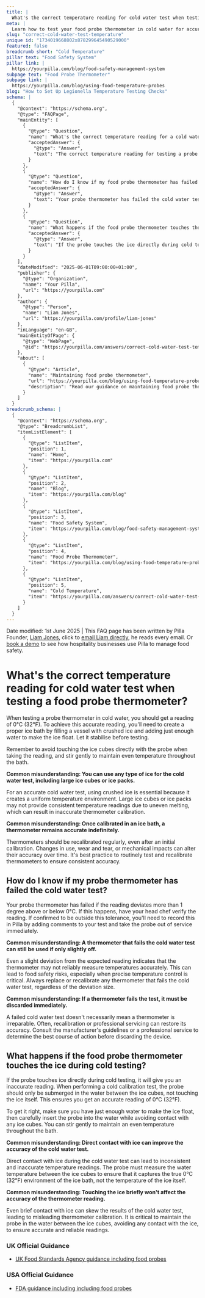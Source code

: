 ```yaml
---
title: |
  What's the correct temperature reading for cold water test when testing a food probe thermometer?
meta: |
  Learn how to test your food probe thermometer in cold water for accuracy. Discover what a failed test means and how to record it in Pilla.
slug: "correct-cold-water-test-temperature"
unique id: "1734019668802x878299645490529000"
featured: false
breadcrumb short: "Cold Temperature"
pillar text: "Food Safety System"
pillar link: |
  https://yourpilla.com/blog/food-safety-management-system
subpage text: "Food Probe Thermometer"
subpage link: |
  https://yourpilla.com/blog/using-food-temperature-probes
blog: "How to Set Up Legionella Temperature Testing Checks"
schema: |
  {
    "@context": "https://schema.org",
    "@type": "FAQPage",
    "mainEntity": [
      {
        "@type": "Question",
        "name": "What's the correct temperature reading for a cold water test when testing a food probe thermometer?",
        "acceptedAnswer": {
          "@type": "Answer",
          "text": "The correct temperature reading for testing a probe thermometer in cold water is 0°C (32°F). To achieve this accurate reading, ensure the formation of a proper ice bath by using enough crushed ice and adding just enough water to allow the ice to float. Allow the bath to stabilise before testing, and avoid direct contact with the ice cubes with the probe. Gently stir during the test to maintain an even temperature throughout."
        }
      },
      {
        "@type": "Question",
        "name": "How do I know if my food probe thermometer has failed the cold water test?",
        "acceptedAnswer": {
          "@type": "Answer",
          "text": "Your probe thermometer has failed the cold water test if its reading deviates more than 1 degree above or below 0°C. Confirm any out-of-tolerance reading with your head chef, record the deviation in your system, and remove the probe from service until it can be recalibrated or replaced."
        }
      },
      {
        "@type": "Question",
        "name": "What happens if the food probe thermometer touches the ice during cold testing?",
        "acceptedAnswer": {
          "@type": "Answer",
          "text": "If the probe touches the ice directly during cold testing, it will result in an inaccurate reading. For accurate testing, submerge the probe in the water without touching the surrounding ice. Ensure there is just enough water to make the ice float and stir gently to get an even temperature across the bath."
        }
      }
    ],
    "dateModified": "2025-06-01T09:00:00+01:00",
    "publisher": {
      "@type": "Organization",
      "name": "Your Pilla",
      "url": "https://yourpilla.com"
    },
    "author": {
      "@type": "Person",
      "name": "Liam Jones",
      "url": "https://yourpilla.com/profile/liam-jones"
    },
    "inLanguage": "en-GB",
    "mainEntityOfPage": {
      "@type": "WebPage",
      "@id": "https://yourpilla.com/answers/correct-cold-water-test-temperature"
    },
    "about": [
      {
        "@type": "Article",
        "name": "Maintaining food probe thermometer",
        "url": "https://yourpilla.com/blog/using-food-temperature-probes",
        "description": "Read our guidance on maintaining food probe thermometers for accurate temperature readings and food safety."
      }
    ]
  }
breadcrumb_schema: |
  {
    "@context": "https://schema.org",
    "@type": "BreadcrumbList",
    "itemListElement": [
      {
        "@type": "ListItem",
        "position": 1,
        "name": "Home",
        "item": "https://yourpilla.com"
      },
      {
        "@type": "ListItem",
        "position": 2,
        "name": "Blog",
        "item": "https://yourpilla.com/blog"
      },
      {
        "@type": "ListItem",
        "position": 3,
        "name": "Food Safety System",
        "item": "https://yourpilla.com/blog/food-safety-management-system"
      },
      {
        "@type": "ListItem",
        "position": 4,
        "name": "Food Probe Thermometer",
        "item": "https://yourpilla.com/blog/using-food-temperature-probes"
      },
      {
        "@type": "ListItem",
        "position": 5,
        "name": "Cold Temperature",
        "item": "https://yourpilla.com/answers/correct-cold-water-test-temperature"
      }
    ]
  }
---
```


Date modified: 1st June 2025 | This FAQ page has been written by Pilla Founder, [Liam Jones](https://yourpilla.com/profile/liam-jones), click to [email Liam directly](https://mailto:liam@yourpilla.com/), he reads every email. Or [book a demo](https://calendly.com/pilla/demo) to see how hospitality businesses use Pilla to manage food safety.

# What's the correct temperature reading for cold water test when testing a food probe thermometer?

When testing a probe thermometer in cold water, you should get a reading of 0°C (32°F). To achieve this accurate reading, you'll need to create a proper ice bath by filling a vessel with crushed ice and adding just enough water to make the ice float. Let it stabilise before testing.

Remember to avoid touching the ice cubes directly with the probe when taking the reading, and stir gently to maintain even temperature throughout the bath.

**Common misunderstanding: You can use any type of ice for the cold water test, including large ice cubes or ice packs.**

For an accurate cold water test, using crushed ice is essential because it creates a uniform temperature environment. Large ice cubes or ice packs may not provide consistent temperature readings due to uneven melting, which can result in inaccurate thermometer calibration.

**Common misunderstanding: Once calibrated in an ice bath, a thermometer remains accurate indefinitely.**

Thermometers should be recalibrated regularly, even after an initial calibration. Changes in use, wear and tear, or mechanical impacts can alter their accuracy over time. It's best practice to routinely test and recalibrate thermometers to ensure consistent accuracy.

## How do I know if my probe thermometer has failed the cold water test?

Your probe thermometer has failed if the reading deviates more than 1 degree above or below 0°C. If this happens, have your head chef verify the reading. If confirmed to be outside this tolerance, you'll need to record this in Pilla by adding comments to your test and take the probe out of service immediately.

**Common misunderstanding: A thermometer that fails the cold water test can still be used if only slightly off.**

Even a slight deviation from the expected reading indicates that the thermometer may not reliably measure temperatures accurately. This can lead to food safety risks, especially when precise temperature control is critical. Always replace or recalibrate any thermometer that fails the cold water test, regardless of the deviation size.

**Common misunderstanding: If a thermometer fails the test, it must be discarded immediately.**

A failed cold water test doesn't necessarily mean a thermometer is irreparable. Often, recalibration or professional servicing can restore its accuracy. Consult the manufacturer's guidelines or a professional service to determine the best course of action before discarding the device.

## What happens if the food probe thermometer touches the ice during cold testing?

If the probe touches ice directly during cold testing, it will give you an inaccurate reading. When performing a cold calibration test, the probe should only be submerged in the water between the ice cubes, not touching the ice itself. This ensures you get an accurate reading of 0°C (32°F).

To get it right, make sure you have just enough water to make the ice float, then carefully insert the probe into the water while avoiding contact with any ice cubes. You can stir gently to maintain an even temperature throughout the bath.

**Common misunderstanding: Direct contact with ice can improve the accuracy of the cold water test.**

Direct contact with ice during the cold water test can lead to inconsistent and inaccurate temperature readings. The probe must measure the water temperature between the ice cubes to ensure that it captures the true 0°C (32°F) environment of the ice bath, not the temperature of the ice itself.

**Common misunderstanding: Touching the ice briefly won't affect the accuracy of the thermometer reading.**

Even brief contact with ice can skew the results of the cold water test, leading to misleading thermometer calibration. It is critical to maintain the probe in the water between the ice cubes, avoiding any contact with the ice, to ensure accurate and reliable readings.

### UK Official Guidance

-   [UK Food Standards Agency guidance including food probes](https://www.food.gov.uk/safety-hygiene/cooking-your-food)

### USA Official Guidance

-   [FDA guidance including including food probes](https://www.fda.gov/food/buy-store-serve-safe-food/refrigerator-thermometers-cold-facts-about-food-safety?utm_source=chatgpt.com)
